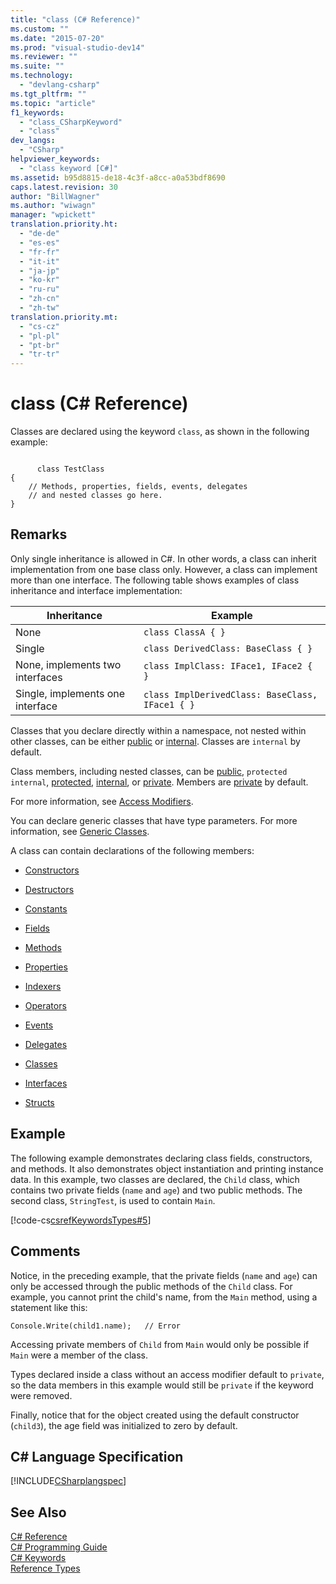 ```yaml
---
title: "class (C# Reference)"
ms.custom: ""
ms.date: "2015-07-20"
ms.prod: "visual-studio-dev14"
ms.reviewer: ""
ms.suite: ""
ms.technology: 
  - "devlang-csharp"
ms.tgt_pltfrm: ""
ms.topic: "article"
f1_keywords: 
  - "class_CSharpKeyword"
  - "class"
dev_langs: 
  - "CSharp"
helpviewer_keywords: 
  - "class keyword [C#]"
ms.assetid: b95d8815-de18-4c3f-a8cc-a0a53bdf8690
caps.latest.revision: 30
author: "BillWagner"
ms.author: "wiwagn"
manager: "wpickett"
translation.priority.ht: 
  - "de-de"
  - "es-es"
  - "fr-fr"
  - "it-it"
  - "ja-jp"
  - "ko-kr"
  - "ru-ru"
  - "zh-cn"
  - "zh-tw"
translation.priority.mt: 
  - "cs-cz"
  - "pl-pl"
  - "pt-br"
  - "tr-tr"
---
```

# class (C# Reference)
Classes are declared using the keyword `class`, as shown in the following example:  
  
```  
  
      class TestClass  
{  
    // Methods, properties, fields, events, delegates   
    // and nested classes go here.  
}  
```  
  
## Remarks  
 Only single inheritance is allowed in C#. In other words, a class can inherit implementation from one base class only. However, a class can implement more than one interface. The following table shows examples of class inheritance and interface implementation:  
  
|Inheritance|Example|  
|-----------------|-------------|  
|None|`class ClassA { }`|  
|Single|`class DerivedClass: BaseClass { }`|  
|None, implements two interfaces|`class ImplClass: IFace1, IFace2 { }`|  
|Single, implements one interface|`class ImplDerivedClass: BaseClass, IFace1 { }`|  
  
 Classes that you declare directly within a namespace, not nested within other classes, can be either [public](../../../csharp\language-reference\keywords/public.md) or [internal](../../../csharp\language-reference\keywords/internal.md). Classes are `internal` by default.  
  
 Class members, including nested classes, can be [public](../../../csharp\language-reference\keywords/public.md), `protected internal`, [protected](../../../csharp\language-reference\keywords/protected.md), [internal](../../../csharp\language-reference\keywords/internal.md), or [private](../../../csharp\language-reference\keywords/private.md). Members are [private](../../../csharp\language-reference\keywords/private.md) by default.  
  
 For more information, see [Access Modifiers](../../../csharp\programming-guide\classes-and-structs/access-modifiers.md).  
  
 You can declare generic classes that have type parameters. For more information, see [Generic Classes](../../../csharp\programming-guide\generics/generic-classes.md).  
  
 A class can contain declarations of the following members:  
  
-   [Constructors](../../../csharp\programming-guide\classes-and-structs/constructors.md)  
  
-   [Destructors](../../../csharp\programming-guide\classes-and-structs/destructors.md)  
  
-   [Constants](../../../csharp\programming-guide\classes-and-structs/constants.md)  
  
-   [Fields](../../../csharp\programming-guide\classes-and-structs/fields.md)  
  
-   [Methods](../../../csharp\programming-guide\classes-and-structs/methods.md)  
  
-   [Properties](../../../csharp\programming-guide\classes-and-structs/properties.md)  
  
-   [Indexers](../../../csharp\programming-guide\indexers/index.md)  
  
-   [Operators](../../../csharp\programming-guide\statements-expressions-operators/operators.md)  
  
-   [Events](../../../csharp\programming-guide\events/index.md)  
  
-   [Delegates](../../../csharp\programming-guide\delegates/index.md)  
  
-   [Classes](../../../csharp\programming-guide\classes-and-structs/classes.md)  
  
-   [Interfaces](../../../csharp\programming-guide\interfaces/index.md)  
  
-   [Structs](../../../csharp\programming-guide\classes-and-structs/structs.md)  
  
## Example  
 The following example demonstrates declaring class fields, constructors, and methods. It also demonstrates object instantiation and printing instance data. In this example, two classes are declared, the `Child` class, which contains two private fields (`name` and `age`) and two public methods. The second class, `StringTest`, is used to contain `Main`.  
  
 [!code-cs[csrefKeywordsTypes#5](../../../csharp\language-reference\keywords/codesnippet/CSharp/class_1.cs)]  
  
## Comments  
 Notice, in the preceding example, that the private fields (`name` and `age`) can only be accessed through the public methods of the `Child` class. For example, you cannot print the child's name, from the `Main` method, using a statement like this:  
  
```  
Console.Write(child1.name);   // Error  
```  
  
 Accessing private members of `Child` from `Main` would only be possible if `Main` were a member of the class.  
  
 Types declared inside a class without an access modifier default to `private`, so the data members in this example would still be `private` if the keyword were removed.  
  
 Finally, notice that for the object created using the default constructor (`child3`), the age field was initialized to zero by default.  
  
## C# Language Specification  
 [!INCLUDE[CSharplangspec](../../../csharp\language-reference\keywords/includes/csharplangspec_md.md)]  
  
## See Also  
 [C# Reference](../../../csharp\language-reference/index.md)   
 [C# Programming Guide](../../../csharp\programming-guide/index.md)   
 [C# Keywords](../../../csharp\language-reference\keywords/index.md)   
 [Reference Types](../../../csharp\language-reference\keywords/reference-types.md)